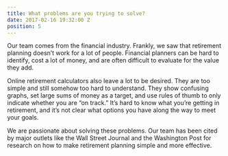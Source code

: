 ```yaml
---
title: What problems are you trying to solve?
date: 2017-02-16 19:32:00 Z
position: 5
---
```


Our team comes from the financial industry. Frankly, we saw that retirement planning doesn’t work for a lot of people. Financial planners can be hard to identify, cost a lot of money, and are often difficult to evaluate for the value they add.

Online retirement calculators also leave a lot to be desired. They are too simple and still somehow too hard to understand. They show confusing graphs, set large sums of money as a target, and use rules of thumb to only indicate whether you are “on track.” It’s hard to know what you’re getting in retirement, and it’s not clear what options you have along the way to meet your goals.

We are passionate about solving these problems. Our team has been cited by major outlets like the Wall Street Journal and the Washington Post for research on how to make retirement planning simple and more effective.